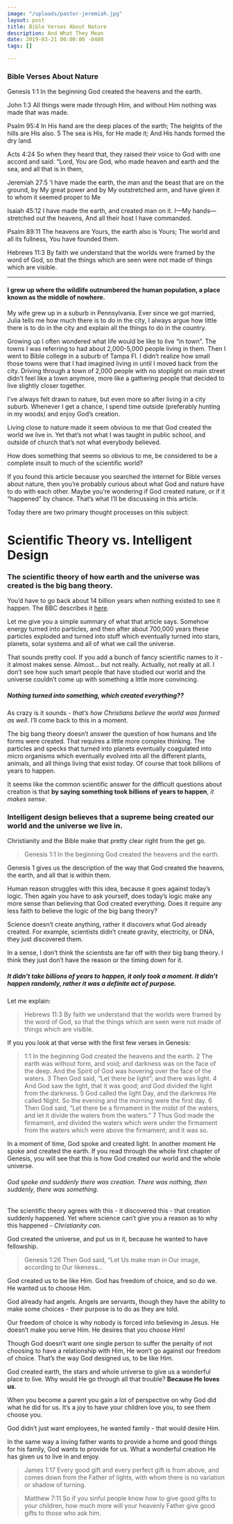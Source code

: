 ```yaml
---
image: "/uploads/pastor-jeremiah.jpg"
layout: post
title: Bible Verses About Nature
description: And What They Mean
date: 2019-03-21 00:00:00 -0400
tags: []

---
```

### Bible Verses About Nature

Genesis 1:1 In the beginning God created the heavens and the earth.

John 1:3 All things were made through Him, and without Him nothing was made that was made.

Psalm 95:4 In His hand are the deep places of the earth; The heights of the hills are His also. 5 The sea is His, for He made it; And His hands formed the dry land.

Acts 4:24 So when they heard that, they raised their voice to God with one accord and said: “Lord, You are God, who made heaven and earth and the sea, and all that is in them,

Jeremiah 27:5 ‘I have made the earth, the man and the beast that are on the ground, by My great power and by My outstretched arm, and have given it to whom it seemed proper to Me

Isaiah 45:12 I have made the earth, and created man on it. I—My hands—stretched out the heavens, And all their host I have commanded.

Psalm 89:11 The heavens are Yours, the earth also is Yours; The world and all its fullness, You have founded them.

Hebrews 11:3 By faith we understand that the worlds were framed by the word of God, so that the things which are seen were not made of things which are visible.

***

#### I grew up where the wildlife outnumbered the human population, a place known as the middle of nowhere.

My wife grew up in a suburb in Pennsylvania. Ever since we got married, Julia tells me how much there is to do in the city, I always argue how little there is to do in the city and explain all the things to do in the country.

Growing up I often wondered what life would be like to live “in town”. The towns I was referring to had about 2,000-5,000 people living in them. Then I went to Bible college in a suburb of Tampa Fl. I didn’t realize how small those towns were that I had imagined living in until I moved back from the city. Driving through a town of 2,000 people with no stoplight on main street didn’t feel like a town anymore, more like a gathering people that decided to live slightly closer together.

I’ve always felt drawn to nature, but even more so after living in a city suburb. Whenever I get a chance, I spend time outside (preferably hunting in my woods) and enjoy God’s creation.

Living close to nature made it seem obvious to me that God created the world we live in. Yet that’s not what I was taught in public school, and outside of church that’s not what everybody believed.

How does something that seems so obvious to me, be considered to be a complete insult to much of the scientific world?

If you found this article because you searched the internet for Bible verses about nature, then you’re probably curious about what God and nature have to do with each other. Maybe you’re wondering if God created nature, or if it “happened” by chance. That’s what I’ll be discussing in this article.

Today there are two primary thought processes on this subject:

# Scientific Theory vs. Intelligent Design

### The scientific theory of how earth and the universe was created is the big bang theory.

You’d have to go back about 14 billion years when nothing existed to see it happen. The BBC describes it [here](http://www.bbc.com/future/story/20140812-how-was-the-universe-created).

Let me give you a simple summary of what that article says. Somehow energy turned into particles, and then after about 700,000 years these particles exploded and turned into stuff which eventually turned into stars, planets, solar systems and all of what we call the universe.

That sounds pretty cool. If you add a bunch of fancy scientific names to it - it almost makes sense. Almost… but not really. Actually, not really at all. I don’t see how such smart people that have studied our world and the universe couldn’t come up with something a little more convincing.

##### Nothing turned into something, which created everything??

As crazy is it sounds - _that’s how Christians believe the world was formed as well_. I’ll come back to this in a moment.

The big bang theory doesn’t answer the question of how humans and life forms were created. That requires a little more complex thinking. The particles and specks that turned into planets eventually coagulated into micro organisms which eventually evolved into all the different plants, animals, and all things living that exist today. Of course that took billions of years to happen.

It seems like the common scientific answer for the difficult questions about creation is that **by saying something took billions of years to happen**, _it makes sense_.

### Intelligent design believes that a supreme being created our world and the universe we live in.

Christianity and the Bible make that pretty clear right from the get go.

> Genesis 1:1 In the beginning God created the heavens and the earth.

Genesis 1 gives us the description of the way that God created the heavens, the earth, and all that is within them.

Human reason struggles with this idea, because it goes against today’s logic. Then again you have to ask yourself, does today’s logic make any more sense than believing that God created everything. Does it require any less faith to believe the logic of the big bang theory?

Science doesn’t create anything, rather it discovers what God already created. For example, scientists didn’t create gravity, electricity, or DNA, they just discovered them.

In a sense, I don’t think the scientists are far off with their big bang theory. I think they just don’t have the reason or the timing down for it.

##### It didn't take billions of years to happen, it only took a moment. It didn’t happen randomly, rather it was a definite act of purpose.

Let me explain:

> Hebrews 11:3 By faith we understand that the worlds were framed by the word of God, so that the things which are seen were not made of things which are visible.

If you you look at that verse with the first few verses in Genesis:

> 1:1 In the beginning God created the heavens and the earth. 2 The earth was without form, and void; and darkness was on the face of the deep. And the Spirit of God was hovering over the face of the waters. 3 Then God said, “Let there be light”; and there was light. 4 And God saw the light, that it was good; and God divided the light from the darkness. 5 God called the light Day, and the darkness He called Night. So the evening and the morning were the first day. 6 Then God said, “Let there be a firmament in the midst of the waters, and let it divide the waters from the waters.” 7 Thus God made the firmament, and divided the waters which were under the firmament from the waters which were above the firmament; and it was so.

In a moment of time, God spoke and created light. In another moment He spoke and created the earth. If you read through the whole first chapter of Genesis, you will see that this is how God created our world and the whole universe.

###### God spoke and suddenly there was creation. There was nothing, then suddenly, there was something.

The scientific theory agrees with this - it discovered this - that creation suddenly happened. Yet where science can’t give you a reason as to why this happened - _Christianity can._

God created the universe, and put us in it, because he wanted to have fellowship.

> Genesis 1:26 Then God said, “Let Us make man in Our image, according to Our likeness…

God created us to be like Him. God has freedom of choice, and so do we. He wanted us to choose Him.

God already had angels. Angels are servants, though they have the ability to make some choices - their purpose is to do as they are told.

Our freedom of choice is why nobody is forced into believing in Jesus. He doesn’t make you serve Him. He desires that you choose Him!

Though God doesn’t want one single person to suffer the penalty of not choosing to have a relationship with Him, He won’t go against our freedom of choice. That’s the way God designed us, to be like Him.

God created earth, the stars and whole universe to give us a wonderful place to live. Why would He go through all that trouble? **Because He loves us**.

When you become a parent you gain a lot of perspective on why God did what he did for us. It’s a joy to have your children love you, to see them choose you.

God didn’t just want employees, he wanted family - that would desire Him.

In the same way a loving father wants to provide a home and good things for his family, God wants to provide for us. What a wonderful creation He has given us to live in and enjoy.

> James 1:17 Every good gift and every perfect gift is from above, and comes down from the Father of lights, with whom there is no variation or shadow of turning.

> Matthew 7:11 So if you sinful people know how to give good gifts to your children, how much more will your heavenly Father give good gifts to those who ask him.